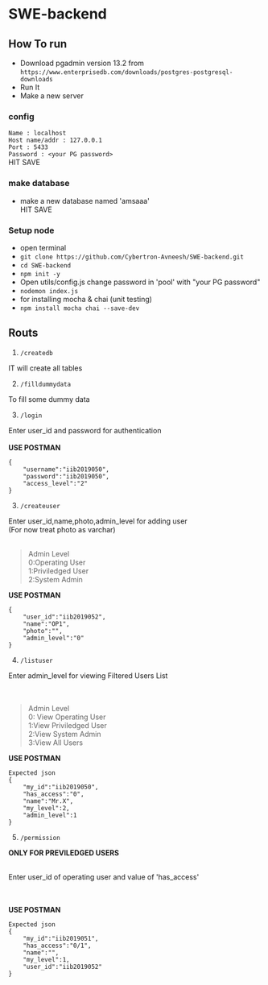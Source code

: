 # SWE-backend

## How To run
* Download pgadmin version 13.2 from `https://www.enterprisedb.com/downloads/postgres-postgresql-downloads`<br>
* Run It
* Make a new server<br>
### config
`Name : localhost`<br> 
`Host name/addr : 127.0.0.1`<br> 
`Port : 5433`<br> 
`Password : <your PG password>`<br> 
HIT SAVE

### make database

* make a new database named 'amsaaa'<br>
HIT SAVE

### Setup node

* open terminal
* `git clone https://github.com/Cybertron-Avneesh/SWE-backend.git`
* `cd SWE-backend`
* `npm init -y`
*  Open utils/config.js change password in 'pool' with "your PG password"
* `nodemon index.js`
* for installing mocha & chai (unit testing)
* `npm install mocha chai --save-dev`
## Routs

1. `/createdb`

IT will create all tables

2. `/filldummydata`

To fill some dummy data

3. `/login`

Enter user_id and password for authentication
<br><br>
**USE POSTMAN**<br>
```
{
    "username":"iib2019050",
    "password":"iib2019050",
    "access_level":"2"
}
```
3. `/createuser`

Enter user_id,name,photo,admin_level for adding user<br>
(For now treat photo as varchar)
<br><br>
>Admin Level<br>
>0:Operating User<br>
>1:Priviledged User<br>
>2:System Admin<br>

**USE POSTMAN**<br>
```
{
    "user_id":"iib2019052",
    "name":"OP1",
    "photo":"",
    "admin_level":"0"
}
```

4. `/listuser`

Enter admin_level for viewing Filtered Users List<br>
<br><br>
>Admin Level<br>
>0: View Operating User<br>
>1:View Priviledged User<br>
>2:View System Admin<br>
>3:View All Users<br>

**USE POSTMAN**<br>
```
Expected json
{
    "my_id":"iib2019050",
    "has_access":"0",
    "name":"Mr.X",
    "my_level":2,
    "admin_level":1
}
```
5. `/permission`

**ONLY FOR PREVILEDGED USERS**<br><br>

Enter user_id of operating user and value of 'has_access'<br>
<br><br>

**USE POSTMAN**<br>
```
Expected json
{
    "my_id":"iib2019051",
    "has_access":"0/1",
    "name":"",
    "my_level":1,
    "user_id":"iib2019052"
}
```